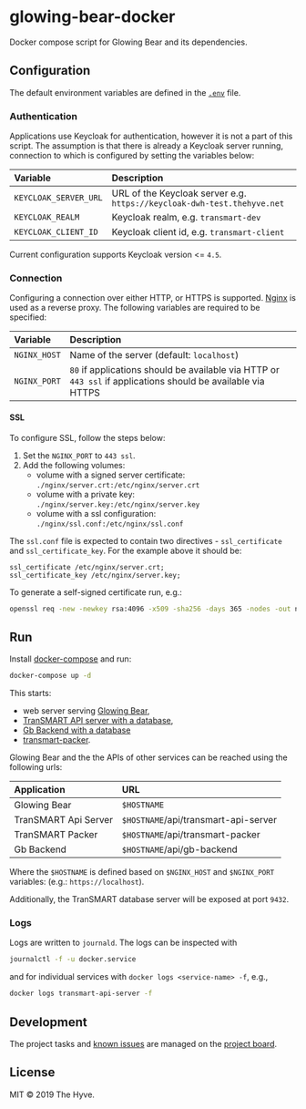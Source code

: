 # glowing-bear-docker
Docker compose script for Glowing Bear and its dependencies. 


## Configuration

The default environment variables are defined in the [`.env`](.env) file.

### Authentication

Applications use Keycloak for authentication, however it is not a part of this script. 
The assumption is that there is already a Keycloak server running, connection to which is configured
by setting the variables below:

Variable              | Description
:-------------------- |:---------------
`KEYCLOAK_SERVER_URL` | URL of the Keycloak server e.g. `https://keycloak-dwh-test.thehyve.net`
`KEYCLOAK_REALM`      | Keycloak realm, e.g. `transmart-dev`
`KEYCLOAK_CLIENT_ID`  | Keycloak client id, e.g. `transmart-client`

Current configuration supports Keycloak version <= `4.5`.

### Connection

Configuring a connection over either HTTP, or HTTPS is supported.
[Nginx](https://www.nginx.com/) is used as a reverse proxy.
The following variables are required to be specified:

Variable                | Description
:---------------------- |:--------------------------
`NGINX_HOST`            | Name of the server (default: `localhost`)
`NGINX_PORT`            | `80` if applications should be available via HTTP or <br/>`443 ssl` if applications should be available via HTTPS

#### SSL

To configure SSL, follow the steps below:
1. Set the `NGINX_PORT` to `443 ssl`.
2. Add the following volumes:
    - volume with a signed server certificate: `./nginx/server.crt:/etc/nginx/server.crt`
    - volume with a private key: `./nginx/server.key:/etc/nginx/server.key`
    - volume with a ssl configuration: `./nginx/ssl.conf:/etc/nginx/ssl.conf`

The `ssl.conf` file is expected to contain two directives - `ssl_certificate` and `ssl_certificate_key`. 
For the example above it should be:

```
ssl_certificate /etc/nginx/server.crt;
ssl_certificate_key /etc/nginx/server.key;
```

To generate a self-signed certificate run, e.g.:
```bash
openssl req -new -newkey rsa:4096 -x509 -sha256 -days 365 -nodes -out nginx/server.crt -keyout nginx/server.key -subj "/C=NL/ST=Utrecht/L=Utrecht/O=The Hyve/CN=localhost"
```


## Run

Install [docker-compose](https://docs.docker.com/compose/install/) and run:
```bash
docker-compose up -d
```

This starts:
 - web server serving [Glowing Bear](https://github.com/thehyve/glowing-bear/tree/dev/docker),
 - [TranSMART API server with a database](https://github.com/thehyve/transmart-core/tree/dev/docker),
 - [Gb Backend with a database](https://github.com/thehyve/gb-backend/tree/dev/docker)
 - [transmart-packer](https://github.com/thehyve/transmart-packer).


Glowing Bear and the the APIs of other services can be reached using the following urls:

Application                | URL
:------------------------- |:--------------------------
Glowing Bear               | `$HOSTNAME`
TranSMART Api Server       | `$HOSTNAME`/api/transmart-api-server
TranSMART Packer           | `$HOSTNAME`/api/transmart-packer
Gb Backend                 | `$HOSTNAME`/api/gb-backend

Where the `$HOSTNAME` is defined based on `$NGINX_HOST` and `$NGINX_PORT` variables: (e.g.: `https://localhost`).

Additionally, the TranSMART database server will be exposed at port `9432`.

### Logs

Logs are written to `journald`. The logs can be inspected with
```bash
journalctl -f -u docker.service
```
and for individual services with `docker logs <service-name> -f`, e.g.,
```bash
docker logs transmart-api-server -f
```


## Development

The project tasks and [known issues](https://github.com/thehyve/glowing-bear-docker/issues) are managed on the [project board](https://github.com/thehyve/glowing-bear-docker/projects/1).


## License

MIT &copy; 2019 The Hyve.
